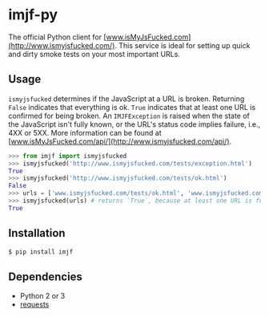 imjf-py
========

The official Python client for [www.isMyJsFucked.com](http://www.ismyjsfucked.com/). This service is ideal for setting
up quick and dirty smoke tests on your most important URLs.

## Usage
`ismyjsfucked` determines if the JavaScript at a URL is broken. Returning `False` indicates that everything is ok.
`True` indicates that at least one URL is confirmed for being broken. An `IMJFException` is raised when the state of
the JavaScript isn't fully known, or the URL's status code implies failure, i.e., 4XX or 5XX. More information can be
found at [www.isMyJsFucked.com/api/](http://www.ismyjsfucked.com/api/).

```python
>>> from imjf import ismyjsfucked
>>> ismyjsfucked('http://www.ismyjsfucked.com/tests/exception.html')
True
>>> ismyjsfucked('http://www.ismyjsfucked.com/tests/ok.html')
False
>>> urls = ['www.ismyjsfucked.com/tests/ok.html', 'www.ismyjsfucked.com/tests/exception.html']
>>> ismyjsfucked(urls) # returns `True`, because at least one URL is fucked
True
```

## Installation
```sh
$ pip install imjf
```

## Dependencies
* Python 2 or 3
* [requests](http://docs.python-requests.org/)
